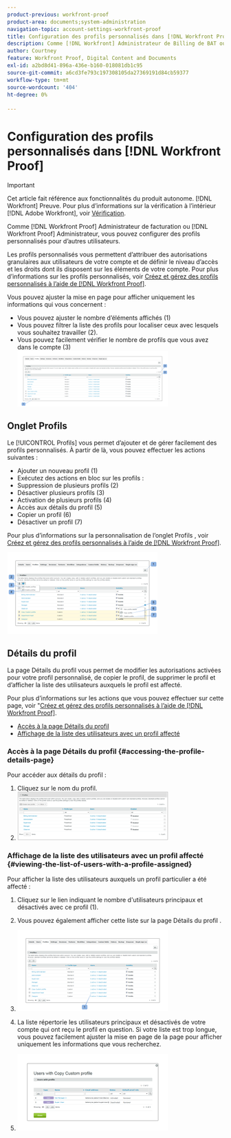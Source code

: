```yaml
---
product-previous: workfront-proof
product-area: documents;system-administration
navigation-topic: account-settings-workfront-proof
title: Configuration des profils personnalisés dans [!DNL Workfront Proof]
description: Comme [!DNL Workfront] Administrateur de Billing de BAT ou [!DNL Workfront Proof] Administrateur, vous pouvez configurer des profils personnalisés pour d’autres utilisateurs.
author: Courtney
feature: Workfront Proof, Digital Content and Documents
exl-id: a2bd8d41-896a-436e-b160-018081db1c95
source-git-commit: a6cd3fe793c197308105da27369191d84cb59377
workflow-type: tm+mt
source-wordcount: '404'
ht-degree: 0%

---
```


# Configuration des profils personnalisés dans [!DNL Workfront Proof]

>[!IMPORTANT]
>
>Cet article fait référence aux fonctionnalités du produit autonome. [!DNL Workfront] Preuve. Pour plus d’informations sur la vérification à l’intérieur [!DNL Adobe Workfront], voir [Vérification](../../../review-and-approve-work/proofing/proofing.md).

Comme [!DNL Workfront Proof] Administrateur de facturation ou [!DNL Workfront Proof] Administrateur, vous pouvez configurer des profils personnalisés pour d’autres utilisateurs.

Les profils personnalisés vous permettent d’attribuer des autorisations granulaires aux utilisateurs de votre compte et de définir le niveau d’accès et les droits dont ils disposent sur les éléments de votre compte. Pour plus d’informations sur les profils personnalisés, voir [Créez et gérez des profils personnalisés à l’aide de [!DNL Workfront Proof]](../../../workfront-proof/wp-mnguserscontacts/users/create-and-manage-custom-profiles.md).

Vous pouvez ajuster la mise en page pour afficher uniquement les informations qui vous concernent :

* Vous pouvez ajuster le nombre d’éléments affichés (1)
* Vous pouvez filtrer la liste des profils pour localiser ceux avec lesquels vous souhaitez travailler (2).
* Vous pouvez facilement vérifier le nombre de profils que vous avez dans le compte (3)\
   ![Layout.png](assets/layout-350x130.png)

## Onglet Profils

Le [!UICONTROL Profils] vous permet d’ajouter et de gérer facilement des profils personnalisés. À partir de là, vous pouvez effectuer les actions suivantes :

* Ajouter un nouveau profil (1)
* Exécutez des actions en bloc sur les profils :
* Suppression de plusieurs profils (2)
* Désactiver plusieurs profils (3)
* Activation de plusieurs profils (4)
* Accès aux détails du profil (5)
* Copier un profil (6)
* Désactiver un profil (7)

Pour plus d’informations sur la personnalisation de l’onglet Profils , voir [Créez et gérez des profils personnalisés à l’aide de [!DNL Workfront Proof]](../../../workfront-proof/wp-mnguserscontacts/users/create-and-manage-custom-profiles.md).

![Profiles_tab_1.png](assets/profiles-tab-1-350x190.png)

## Détails du profil

La page Détails du profil vous permet de modifier les autorisations activées pour votre profil personnalisé, de copier le profil, de supprimer le profil et d’afficher la liste des utilisateurs auxquels le profil est affecté.

Pour plus d’informations sur les actions que vous pouvez effectuer sur cette page, voir &quot;[Créez et gérez des profils personnalisés à l’aide de [!DNL Workfront Proof]](../../../workfront-proof/wp-mnguserscontacts/users/create-and-manage-custom-profiles.md).

* [Accès à la page Détails du profil](#accessing-the-profile-details-page)
* [Affichage de la liste des utilisateurs avec un profil affecté](#viewing-the-list-of-users-with-a-profile-assigned)

### Accès à la page Détails du profil {#accessing-the-profile-details-page}

Pour accéder aux détails du profil :

1. Cliquez sur le nom du profil.
1. ![Screen_Shot_2018-10-02_at_10.24.29_AM.png](assets/screen-shot-2018-10-02-at-10.24.29-am-350x112.png)

### Affichage de la liste des utilisateurs avec un profil affecté {#viewing-the-list-of-users-with-a-profile-assigned}

Pour afficher la liste des utilisateurs auxquels un profil particulier a été affecté :

1. Cliquez sur le lien indiquant le nombre d&#39;utilisateurs principaux et désactivés avec ce profil (1).
1. Vous pouvez également afficher cette liste sur la page Détails du profil .
1. ![Users_list_1.png](assets/users-list-1-350x188.png)

1. La liste répertorie les utilisateurs principaux et désactivés de votre compte qui ont reçu le profil en question. Si votre liste est trop longue, vous pouvez facilement ajuster la mise en page de la page pour afficher uniquement les informations que vous recherchez.
1. ![Users_list_2.png](assets/users-list-2-350x178.png)
